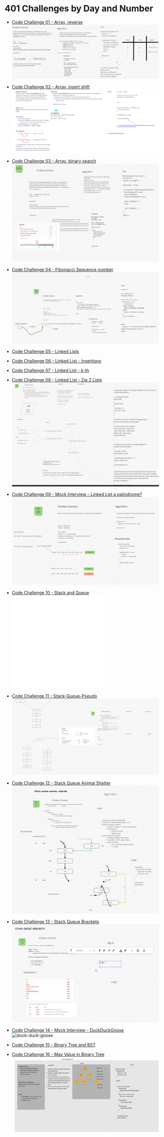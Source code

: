 # 401 Challenges by Day and Number

* [Code Challenge 01 - Array, reverse](./cc01-array-reverse/README.md)
  ![whiteboard screenshot](./cc01-array-reverse/array-reverse.png)

* [Code Challenge 02 - Array, insert shift](./cc02-array-insert-shift/README.md)
  ![whiteboard screenshot](./cc02-array-insert-shift/array-insert-shift.png)

* [Code Challenge 03 - Array, binary search](./cc03-array-binary-search/README.md)
  ![whiteboard screenshot](./cc03-array-binary-search/array-binary-search.png)

* [Code Challenge 04 - Fibonacci Sequence number](./cc04-fib-number/README.md)
  ![whiteboard work process](./cc04-fib-number/wb-interview.png)

* [Code Challenge 05 - Linked Lists](./cc05-linked-lists/README.md)
  <!-- ![whiteboard work process]() -->

* [Code Challenge 06 - Linked List - Insertions](./cc06-linked-list-insertions/README.md)
  <!-- ![whiteboard work process]() -->

* [Code Challenge 07 - Linked List - k-th](./cc07-linked-list-kth/README.md)
  <!-- ![whiteboard work process]() -->

* [Code Challenge 08 - Linked List - Zip 2 Lists](./cc08-linked-list-zip/README.md)
  ![whiteboard screenshot](./cc08-linked-list-zip/linked-list-zip.png)

* [Code Challenge 09 - Mock Interview - Linked List a palindrome?](./cc09-linked-list-palindrome/README.md)
  ![whiteboard screenshot](./cc09-linked-list-palindrome/palindrome.png)

* [Code Challenge 10 - Stack and Queue](./cc10-stack-queue/README.md)
  ![stacks](./cc10-stack-queue/stacks.js)
  ![queues](./cc10-stack-queue/queues.js)

* [Code Challenge 11 - Stack-Queue-Pseudo](./cc11-stack-queue-pseudo/README.md)
  ![stack-queue-pseudo](./cc11-stack-queue-pseudo/stack-queue-pseudo.png)

* [Code Challenge 12 - Stack Queue Animal Shelter](./cc12-stack-queue-animal-shelter/README.md)
  ![stack-queue-animal-shelter](./cc12-stack-queue-animal-shelter/stack-queue-animal-shelter.png)

* [Code Challenge 13 - Stack Queue Brackets](./cc13-stack-queue-brackets/README.md)
  ![stack-queue-brackets](./cc13-stack-queue-brackets/stack-queue-brackets.png)

* [Code Challenge 14 - Mock Interview - DuckDuckGoose](./c14-duckduck/README.md)
  ![duck-duck-goose](./c14-duckduck/whiteboard.png)

* [Code Challenge 15 - Binary Tree and BST](./cc15-trees/README.md)
  <!-- ![trees](./trees/trees.js) -->

* [Code Challenge 16 - Max Value in Binary Tree](./c16-tree-max/README.md)
  ![trees](./tree-max/tree-max.png)


<!--

# Linked List Zip

## Whiteboard Process

![WhiteBoardProcess]()

## Approach & Efficiency

## Solution

 -->
